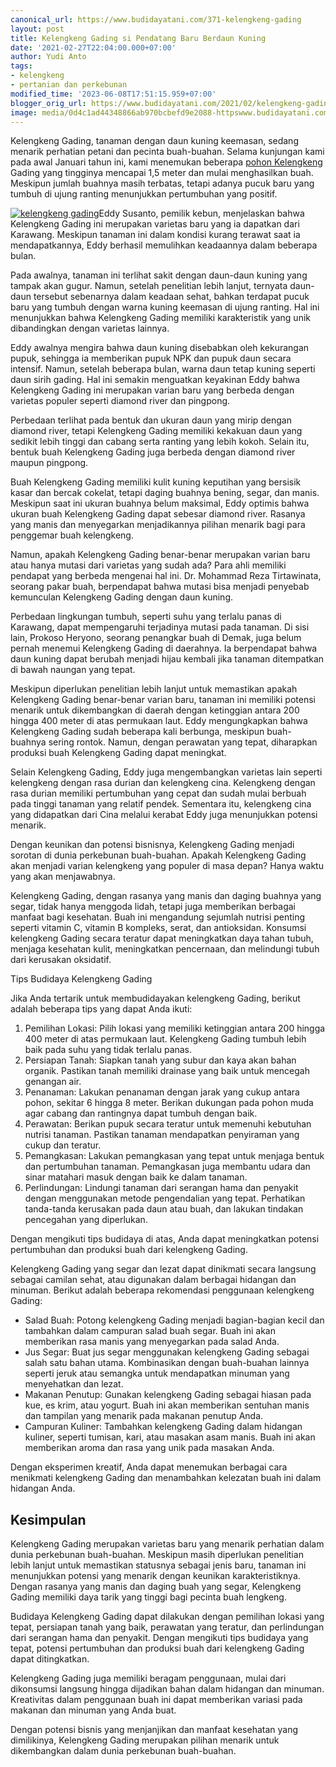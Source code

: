 ```yaml
---
canonical_url: https://www.budidayatani.com/371-kelengkeng-gading
layout: post
title: Kelengkeng Gading si Pendatang Baru Berdaun Kuning
date: '2021-02-27T22:04:00.000+07:00'
author: Yudi Anto
tags:
- kelengkeng
- pertanian dan perkebunan
modified_time: '2023-06-08T17:51:15.959+07:00'
blogger_orig_url: https://www.budidayatani.com/2021/02/kelengkeng-gading-si-pendatang-baru.html
image: media/0d4c1ad44348866ab970bcbefd9e2088-httpswww.budidayatani.com202102kelengkeng-gading-si-pendatang-baru.html.jpg
---
```

Kelengkeng Gading, tanaman dengan daun kuning keemasan, sedang menarik perhatian petani dan pecinta buah-buahan. Selama kunjungan kami pada awal Januari tahun ini, kami menemukan beberapa [pohon Kelengkeng](https://www.budidayatani.com/search/label/kelengkeng) Gading yang tingginya mencapai 1,5 meter dan mulai menghasilkan buah. Meskipun jumlah buahnya masih terbatas, tetapi adanya pucuk baru yang tumbuh di ujung ranting menunjukkan pertumbuhan yang positif.

[![kelengkeng gading](https://blogger.googleusercontent.com/img/b/R29vZ2xl/AVvXsEjhbbSZJPhviYRsWKg245CFFxYmna8LTe3c1_IxsfmsQaFAdwc-ELuFjAj8bu_DhtnNsfuzpXBmbBWpKdRONcI1BMkzTlHD1KNa_lQkHQDTaNf6eEgfOExEN7XSVKXbxHlhjpVHUwB8PQiJ8HqmDQyCzl2pKvWmvqcwHht8I-WNTzx8ZR8VogpwF2GO2A/w640-h360/httpswww.budidayatani.com202102kelengkeng-gading-si-pendatang-baru.html.jpg)](https://blogger.googleusercontent.com/img/b/R29vZ2xl/AVvXsEjhbbSZJPhviYRsWKg245CFFxYmna8LTe3c1_IxsfmsQaFAdwc-ELuFjAj8bu_DhtnNsfuzpXBmbBWpKdRONcI1BMkzTlHD1KNa_lQkHQDTaNf6eEgfOExEN7XSVKXbxHlhjpVHUwB8PQiJ8HqmDQyCzl2pKvWmvqcwHht8I-WNTzx8ZR8VogpwF2GO2A/s2133/httpswww.budidayatani.com202102kelengkeng-gading-si-pendatang-baru.html.jpg)Eddy Susanto, pemilik kebun, menjelaskan bahwa Kelengkeng Gading ini merupakan varietas baru yang ia dapatkan dari Karawang. Meskipun tanaman ini dalam kondisi kurang terawat saat ia mendapatkannya, Eddy berhasil memulihkan keadaannya dalam beberapa bulan.

Pada awalnya, tanaman ini terlihat sakit dengan daun-daun kuning yang tampak akan gugur. Namun, setelah penelitian lebih lanjut, ternyata daun-daun tersebut sebenarnya dalam keadaan sehat, bahkan terdapat pucuk baru yang tumbuh dengan warna kuning keemasan di ujung ranting. Hal ini menunjukkan bahwa Kelengkeng Gading memiliki karakteristik yang unik dibandingkan dengan varietas lainnya.

Eddy awalnya mengira bahwa daun kuning disebabkan oleh kekurangan pupuk, sehingga ia memberikan pupuk NPK dan pupuk daun secara intensif. Namun, setelah beberapa bulan, warna daun tetap kuning seperti daun sirih gading. Hal ini semakin menguatkan keyakinan Eddy bahwa Kelengkeng Gading ini merupakan varian baru yang berbeda dengan varietas populer seperti diamond river dan pingpong.

Perbedaan terlihat pada bentuk dan ukuran daun yang mirip dengan diamond river, tetapi Kelengkeng Gading memiliki kekakuan daun yang sedikit lebih tinggi dan cabang serta ranting yang lebih kokoh. Selain itu, bentuk buah Kelengkeng Gading juga berbeda dengan diamond river maupun pingpong.

Buah Kelengkeng Gading memiliki kulit kuning keputihan yang bersisik kasar dan bercak cokelat, tetapi daging buahnya bening, segar, dan manis. Meskipun saat ini ukuran buahnya belum maksimal, Eddy optimis bahwa ukuran buah Kelengkeng Gading dapat sebesar diamond river. Rasanya yang manis dan menyegarkan menjadikannya pilihan menarik bagi para penggemar buah kelengkeng.

Namun, apakah Kelengkeng Gading benar-benar merupakan varian baru atau hanya mutasi dari varietas yang sudah ada? Para ahli memiliki pendapat yang berbeda mengenai hal ini. Dr. Mohammad Reza Tirtawinata, seorang pakar buah, berpendapat bahwa mutasi bisa menjadi penyebab kemunculan Kelengkeng Gading dengan daun kuning.

Perbedaan lingkungan tumbuh, seperti suhu yang terlalu panas di Karawang, dapat mempengaruhi terjadinya mutasi pada tanaman. Di sisi lain, Prokoso Heryono, seorang penangkar buah di Demak, juga belum pernah menemui Kelengkeng Gading di daerahnya. Ia berpendapat bahwa daun kuning dapat berubah menjadi hijau kembali jika tanaman ditempatkan di bawah naungan yang tepat.

Meskipun diperlukan penelitian lebih lanjut untuk memastikan apakah Kelengkeng Gading benar-benar varian baru, tanaman ini memiliki potensi menarik untuk dikembangkan di daerah dengan ketinggian antara 200 hingga 400 meter di atas permukaan laut. Eddy mengungkapkan bahwa Kelengkeng Gading sudah beberapa kali berbunga, meskipun buah-buahnya sering rontok. Namun, dengan perawatan yang tepat, diharapkan produksi buah Kelengkeng Gading dapat meningkat.

Selain Kelengkeng Gading, Eddy juga mengembangkan varietas lain seperti kelengkeng dengan rasa durian dan kelengkeng cina. Kelengkeng dengan rasa durian memiliki pertumbuhan yang cepat dan sudah mulai berbuah pada tinggi tanaman yang relatif pendek. Sementara itu, kelengkeng cina yang didapatkan dari Cina melalui kerabat Eddy juga menunjukkan potensi menarik.

Dengan keunikan dan potensi bisnisnya, Kelengkeng Gading menjadi sorotan di dunia perkebunan buah-buahan. Apakah Kelengkeng Gading akan menjadi varian kelengkeng yang populer di masa depan? Hanya waktu yang akan menjawabnya.

Kelengkeng Gading, dengan rasanya yang manis dan daging buahnya yang segar, tidak hanya menggoda lidah, tetapi juga memberikan berbagai manfaat bagi kesehatan. Buah ini mengandung sejumlah nutrisi penting seperti vitamin C, vitamin B kompleks, serat, dan antioksidan. Konsumsi kelengkeng Gading secara teratur dapat meningkatkan daya tahan tubuh, menjaga kesehatan kulit, meningkatkan pencernaan, dan melindungi tubuh dari kerusakan oksidatif.

Tips Budidaya Kelengkeng Gading

Jika Anda tertarik untuk membudidayakan kelengkeng Gading, berikut adalah beberapa tips yang dapat Anda ikuti:

1. Pemilihan Lokasi: Pilih lokasi yang memiliki ketinggian antara 200 hingga 400 meter di atas permukaan laut. Kelengkeng Gading tumbuh lebih baik pada suhu yang tidak terlalu panas.
2. Persiapan Tanah: Siapkan tanah yang subur dan kaya akan bahan organik. Pastikan tanah memiliki drainase yang baik untuk mencegah genangan air.
3. Penanaman: Lakukan penanaman dengan jarak yang cukup antara pohon, sekitar 6 hingga 8 meter. Berikan dukungan pada pohon muda agar cabang dan rantingnya dapat tumbuh dengan baik.
4. Perawatan: Berikan pupuk secara teratur untuk memenuhi kebutuhan nutrisi tanaman. Pastikan tanaman mendapatkan penyiraman yang cukup dan teratur.
5. Pemangkasan: Lakukan pemangkasan yang tepat untuk menjaga bentuk dan pertumbuhan tanaman. Pemangkasan juga membantu udara dan sinar matahari masuk dengan baik ke dalam tanaman.
6. Perlindungan: Lindungi tanaman dari serangan hama dan penyakit dengan menggunakan metode pengendalian yang tepat. Perhatikan tanda-tanda kerusakan pada daun atau buah, dan lakukan tindakan pencegahan yang diperlukan.

Dengan mengikuti tips budidaya di atas, Anda dapat meningkatkan potensi pertumbuhan dan produksi buah dari kelengkeng Gading.

Kelengkeng Gading yang segar dan lezat dapat dinikmati secara langsung sebagai camilan sehat, atau digunakan dalam berbagai hidangan dan minuman. Berikut adalah beberapa rekomendasi penggunaan kelengkeng Gading:

* Salad Buah: Potong kelengkeng Gading menjadi bagian-bagian kecil dan tambahkan dalam campuran salad buah segar. Buah ini akan memberikan rasa manis yang menyegarkan pada salad Anda.
* Jus Segar: Buat jus segar menggunakan kelengkeng Gading sebagai salah satu bahan utama. Kombinasikan dengan buah-buahan lainnya seperti jeruk atau semangka untuk mendapatkan minuman yang menyehatkan dan lezat.
* Makanan Penutup: Gunakan kelengkeng Gading sebagai hiasan pada kue, es krim, atau yogurt. Buah ini akan memberikan sentuhan manis dan tampilan yang menarik pada makanan penutup Anda.
* Campuran Kuliner: Tambahkan kelengkeng Gading dalam hidangan kuliner, seperti tumisan, kari, atau masakan asam manis. Buah ini akan memberikan aroma dan rasa yang unik pada masakan Anda.

Dengan eksperimen kreatif, Anda dapat menemukan berbagai cara menikmati kelengkeng Gading dan menambahkan kelezatan buah ini dalam hidangan Anda.

## Kesimpulan

Kelengkeng Gading merupakan varietas baru yang menarik perhatian dalam dunia perkebunan buah-buahan. Meskipun masih diperlukan penelitian lebih lanjut untuk memastikan statusnya sebagai jenis baru, tanaman ini menunjukkan potensi yang menarik dengan keunikan karakteristiknya. Dengan rasanya yang manis dan daging buah yang segar, Kelengkeng Gading memiliki daya tarik yang tinggi bagi pecinta buah lengkeng.

Budidaya Kelengkeng Gading dapat dilakukan dengan pemilihan lokasi yang tepat, persiapan tanah yang baik, perawatan yang teratur, dan perlindungan dari serangan hama dan penyakit. Dengan mengikuti tips budidaya yang tepat, potensi pertumbuhan dan produksi buah dari kelengkeng Gading dapat ditingkatkan.

Kelengkeng Gading juga memiliki beragam penggunaan, mulai dari dikonsumsi langsung hingga dijadikan bahan dalam hidangan dan minuman. Kreativitas dalam penggunaan buah ini dapat memberikan variasi pada makanan dan minuman yang Anda buat.

Dengan potensi bisnis yang menjanjikan dan manfaat kesehatan yang dimilikinya, Kelengkeng Gading merupakan pilihan menarik untuk dikembangkan dalam dunia perkebunan buah-buahan.

